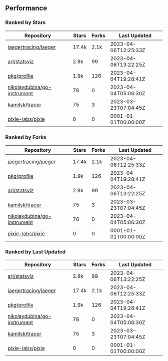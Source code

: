## Performance

### Ranked by Stars

| Repository | Stars | Forks | Last Updated |
|------------|-------|-------|--------------|
| [jaegertracing/jaeger](https://github.com/jaegertracing/jaeger) | 17.4k | 2.1k | 2023-04-06T12:25:33Z |
| [arl/statsviz](https://github.com/arl/statsviz) | 2.8k | 99 | 2023-04-06T13:22:25Z |
| [pkg/profile](https://github.com/pkg/profile) | 1.9k | 126 | 2023-04-04T19:28:41Z |
| [nikolaydubina/go-instrument](https://github.com/nikolaydubina/go-instrument) | 78 | 0 | 2023-04-04T05:06:30Z |
| [kamilsk/tracer](https://github.com/kamilsk/tracer) | 75 | 3 | 2023-03-23T07:04:45Z |
| [pixie-labs/pixie](https://github.com/pixie-labs/pixie) | 0 | 0 | 0001-01-01T00:00:00Z |

### Ranked by Forks

| Repository | Stars | Forks | Last Updated |
|------------|-------|-------|--------------|
| [jaegertracing/jaeger](https://github.com/jaegertracing/jaeger) | 17.4k | 2.1k | 2023-04-06T12:25:33Z |
| [pkg/profile](https://github.com/pkg/profile) | 1.9k | 126 | 2023-04-04T19:28:41Z |
| [arl/statsviz](https://github.com/arl/statsviz) | 2.8k | 99 | 2023-04-06T13:22:25Z |
| [kamilsk/tracer](https://github.com/kamilsk/tracer) | 75 | 3 | 2023-03-23T07:04:45Z |
| [nikolaydubina/go-instrument](https://github.com/nikolaydubina/go-instrument) | 78 | 0 | 2023-04-04T05:06:30Z |
| [pixie-labs/pixie](https://github.com/pixie-labs/pixie) | 0 | 0 | 0001-01-01T00:00:00Z |

### Ranked by Last Updated

| Repository | Stars | Forks | Last Updated |
|------------|-------|-------|--------------|
| [arl/statsviz](https://github.com/arl/statsviz) | 2.8k | 99 | 2023-04-06T13:22:25Z |
| [jaegertracing/jaeger](https://github.com/jaegertracing/jaeger) | 17.4k | 2.1k | 2023-04-06T12:25:33Z |
| [pkg/profile](https://github.com/pkg/profile) | 1.9k | 126 | 2023-04-04T19:28:41Z |
| [nikolaydubina/go-instrument](https://github.com/nikolaydubina/go-instrument) | 78 | 0 | 2023-04-04T05:06:30Z |
| [kamilsk/tracer](https://github.com/kamilsk/tracer) | 75 | 3 | 2023-03-23T07:04:45Z |
| [pixie-labs/pixie](https://github.com/pixie-labs/pixie) | 0 | 0 | 0001-01-01T00:00:00Z |

